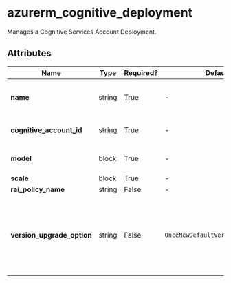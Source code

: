 # azurerm_cognitive_deployment

Manages a Cognitive Services Account Deployment.

## Attributes

| Name | Type | Required? | Default  | possible values | Description |
| ---- | ---- | --------- | -------- | ----------- | ----------- |
| **name** | string | True | -  |  -  | The name of the Cognitive Services Account Deployment. Changing this forces a new resource to be created. | 
| **cognitive_account_id** | string | True | -  |  -  | The ID of the Cognitive Services Account. Changing this forces a new resource to be created. | 
| **model** | block | True | -  |  -  | A `model` block. Changing this forces a new resource to be created. | 
| **scale** | block | True | -  |  -  | A `scale` block. | 
| **rai_policy_name** | string | False | -  |  -  | The name of RAI policy. | 
| **version_upgrade_option** | string | False | `OnceNewDefaultVersionAvailable`  |  `OnceNewDefaultVersionAvailable`, `OnceCurrentVersionExpired`, `NoAutoUpgrade`  | Deployment model version upgrade option. Possible values are `OnceNewDefaultVersionAvailable`, `OnceCurrentVersionExpired`, and `NoAutoUpgrade`. Defaults to `OnceNewDefaultVersionAvailable`. Changing this forces a new resource to be created. | 

